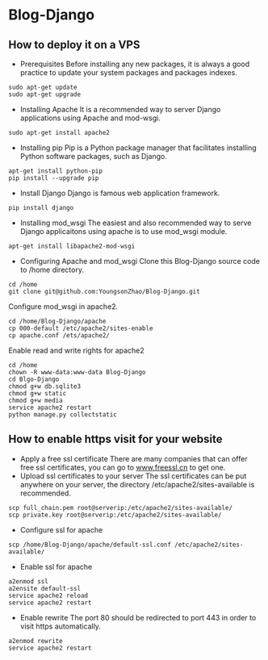 # Blog-Django
## How to deploy it on a VPS
* Prerequisites
Before installing any new packages, it is always a good practice to update your system packages and packages indexes.
```
sudo apt-get update
sudo apt-get upgrade
```
* Installing Apache
It is a recommended way to server Django applications using Apache and mod-wsgi.
```
sudo apt-get install apache2
```
* Installing pip
Pip is a Python package manager that facilitates installing Python software packages, such as Django.
```
apt-get install python-pip
pip install --upgrade pip
```
* Install Django
Django is famous web application framework.
```
pip install django
```
* Installing mod_wsgi
The easiest and also recommended way to serve Django applicaitons using apache is to use mod_wsgi module.
```
apt-get install libapache2-mod-wsgi
```
* Configuring Apache and mod_wsgi
Clone this Blog-Django source code to /home directory.
```
cd /home
git clone git@github.com:YoungsonZhao/Blog-Django.git
```
Configure mod_wsgi in apache2.
```
cd /home/Blog-Django/apache
cp 000-default /etc/apache2/sites-enable
cp apache.conf /ets/apache2/
```
Enable read and write rights for apache2
```
cd /home
chown -R www-data:www-data Blog-Django
cd Blgo-Django
chmod g+w db.sqlite3
chmod g+w static
chmod g+w media
service apache2 restart
python manage.py collectstatic
```
## How to enable https visit for your website
* Apply a free ssl certificate
There are many companies that can offer free ssl certificates, you can go to www.freessl.cn to get one.
* Upload ssl certificates to your server
The ssl certificates can be put anywhere on your server, the directory /etc/apache2/sites-available is recommended.
```
scp full_chain.pem root@serverip:/etc/apache2/sites-available/
scp private.key root@serverip:/etc/apache2/sites-available/
```
* Configure ssl for apache
```
scp /home/Blog-Django/apache/default-ssl.conf /etc/apache2/sites-available/
```
* Enable ssl for apache
```
a2enmod ssl
a2ensite default-ssl
service apache2 reload
service apache2 restart
```
* Enable rewrite
The port 80 should be redirected to port 443 in order to visit https automatically.
```
a2enmod rewrite
service apache2 restart
